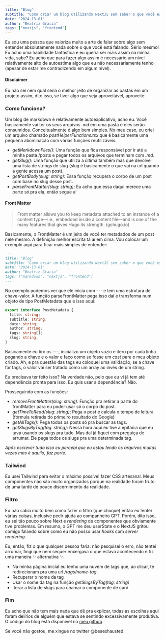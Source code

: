 ```yaml
---
title: "Blog"
subtitle: "Como criar um blog utilizando NextJS sem saber o que você está fazendo"
date: "2024-13-01"
author: "Beatriz Gracia"
tags: ["nextjs", "frontend"]
---
```


Eu sou uma pessoa que valoriza muito a arte de falar sobre algo sem entender absolutamente nada sobre o que você está falando. Sério mesmo! Eu acho uma habilidade fantástica e eu queria ser mais assim na minha vida, sabe? Eu acho que para fazer algo assim é necessário um nível relativamente alto de autoestima algo que eu não necessariamente tenho (apesar de estar me contradizendo em algum nível).

#### Disclaimer

Eu não sei nem qual seria o melhor jeito de organizar as pastas em um projeto assim, dito isso, se tiver algo que seja aproveitável, aproveite.

### Como funciona?

Um blog de markdown é relativamente autoexplicativo, acho eu. Você basicamente vai ter os seus arquivos _.md_ em uma pasta e eles serão consumidos. Conceitualmente é algo bem simples. No meu caso, eu criei um arquivo chamado _postHelperFunctions.tsx_ que é basicamente uma pequena abominação com várias funções reutilizáveis.

- _getMarkdownFiles()_: Uma função que fica responsável por ir até a minha pasta /posts e pegar todos os arquivos que terminam com _.md_.
- _getSlug()_: Uma função que utiliza a última também mas que devolve uma lista de strings de slug (slug é basicamente o que vai na url quando a gente acessa um post).
- _getPostBody(slug: string)_: Essa função recupera o corpo de um post com base no slug desse post.
- _parseFrontMatter(slug: string)_: Eu acho que essa daqui merece uma parte só pra ela, então segue aí

#### Front Matter

> Front matter allows you to keep metadata attached to an instance of a content type—i.e., embedded inside a content file—and is one of the many features that gives Hugo its strength. (gohugo.io)

Basicamente, o FrontMatter é um jeito de você ter metadados de um post nele mesmo. A definição melhor escrita tá aí em cima.
Vou colocar um exemplo aqui para ficar mais simples de entender:

```markdown
---
title: "Blog"
subtitle: "Como criar um blog utilizando NextJS sem saber o que você está fazendo"
date: "2024-13-01"
author: "Beatriz Gracia"
tags: ["markdown", "nextjs", "frontend"]
---
```

No exemplo podemos ver que ele inicia com --- e tem uma estrutura de chave-valor. A função parseFrontMatter pega isso daí e transforma num objeto de tipo PostMetadata que é isso aqui:

```typescript
export interface PostMetadata {
  title: string;
  subtitle: string;
  date: string;
  author: string;
  tags: string[];
  slug: string;
}
```

Basicamente eu tiro os ---, inicializo um objeto vazio e itero por cada linha pegando a chave e o valor e faço como se fosse um _cast_ para o meu objeto criado. Ah, e pra questão das tags eu coloquei uma validação, se a chave for tags, o valor vai ser tratado como um array ao invés de um string.

Eu precisava ter feito isso? Na verdade não, pelo que eu vi já tem até dependência pronta para isso. Eu quis usar a dependência? Não.

Prosseguindo com as funções:

- _removeFrontMatter(slug: string)_: Função pra retirar a parte do frontMatter para eu poder usar só o corpo do post.
- _getTimeToRead(slug: string)_: Pega o post e calcula o tempo de leitura (fórmula retirada do primeiro resultado do Google)
- _getAllTags()_: Pega todos os posts só pra buscar as tags.
- _getSlugsByTag(tag: string)_: Nessa hora aqui eu tive a epifania que eu tava usando os slugs pra tudo. Mas daí já fiquei com preguiça de arrumar. Ele pega todos os slugs pra uma determinada tag.

_Após escrever tudo isso eu percebi que eu estou lendo os arquivos muitas vezes mas é aquilo, faz parte._

### Tailwind

Eu usei Tailwind para evitar o máximo possível fazer CSS artesanal. Meus componentes não são muito organizados porque na realidade foram fruto de uma tarde de pouco discernimento da realidade.

### Filtro

Eu não sabia muito bem como fazer o filtro (que choque) então eu tentei várias coisas, inclusive pedir ajuda ao companheiro GPT. Porém, dito isso, eu sei tão pouco sobre Next e _rendering_ de componentes que obviamente tive problemas. Em resumo, o GPT me deu userState e o NextJS gritou comigo falando sobre como eu não posso usar _hooks_ com _server rendering_.

Eu, então, fiz o que qualquer pessoa faria: não pesquisei o erro, não tentei arrumar, fingi que nem sequer enxergava o que estava acontecendo e fiz uma maneira ✨ alternativa ✨.

- Na minha página inicial eu tenho uma nuvem de tags que, ao clicar, te redirecionam pra uma url _/tags/nome-tag_.
- Recuperar o nome da tag
- Usar o nome da tag na função _getSlugsByTag(tag: string)_
- Iterar a lista de slugs para chamar o componente de card

### Fim

Eu acho que não tem mais nada que dê pra explicar, todas as escolhas aqui foram delírios de alguém que estava se sentindo excessivamente produtiva.
O código do blog está disponível no [meu github](https://github.com/whathebea/blog).

Se você não gostou, me xingue no twitter @beaexhausted
